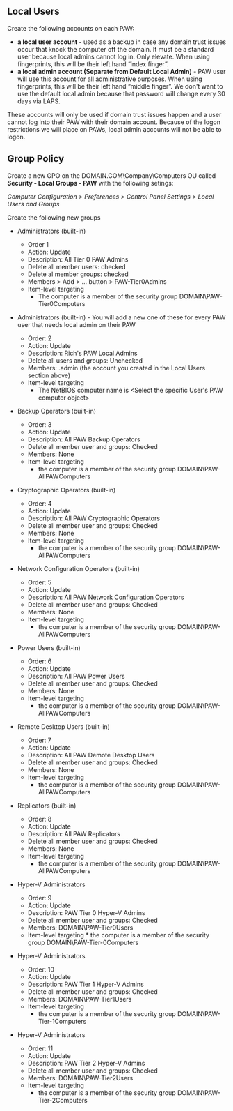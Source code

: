 ## Local Users
Create the following accounts on each PAW:
* **a local user account** - used as a backup in case any domain trust issues occur that knock the computer off the domain.  It must be a standard user because local admins cannot log in.  Only elevate.  When using fingerprints, this will be their left hand “index finger”.
* **a local admin account (Separate from Default Local Admin)** - PAW user will use this account for all administrative purposes.  When using fingerprints, this will be their left hand “middle finger”.  We don't want to use the default local admin because that password will change every 30 days via LAPS.

These accounts will only be used if domain trust issues happen and a user cannot log into their PAW with their domain account.  Because of the logon restrictions we will place on PAWs, local admin accounts will not be able to logon.

## Group Policy

Create a new GPO on the DOMAIN.COM\Company\Computers OU called **Security - Local Groups - PAW** with the following setings:

*Computer Configuration > Preferences > Control Panel Settings > Local Users and Groups*

Create the following new groups

* Administrators (built-in)
    * Order 1
    * Action: Update
    * Description: All Tier 0 PAW Admins
    * Delete all member users: checked
    * Delete al member groups: checked
    * Members > Add > ... button > PAW-Tier0Admins
    * Item-level targeting
        * The computer is a member of the security group DOMAIN\PAW-Tier0Computers

* Administrators (built-in)  - You will add a new one of these for every PAW user that needs local admin on their PAW
    * Order: 2
    * Action: Update
    * Description: Rich's PAW Local Admins
    * Delete all users and groups: Unchecked
    * Members: <username>.admin (the account you created in the Local Users section above)
    * Item-level targeting
        * The NetBIOS computer name is <Select the specific User's PAW computer object>

* Backup Operators (built-in)
    * Order: 3
    * Action: Update
    * Description: All PAW Backup Operators
    * Delete all member user and groups: Checked
    * Members: None
    * Item-level targeting
        * the computer is a member of the security group DOMAIN\PAW-AllPAWComputers

* Cryptographic Operators (built-in)
    * Order: 4
    * Action: Update
    * Description: All PAW Cryptographic Operators
    * Delete all member user and groups: Checked
    * Members: None
    * Item-level targeting
        * the computer is a member of the security group DOMAIN\PAW-AllPAWComputers

* Network Configuration Operators (built-in)
    * Order: 5
    * Action: Update
    * Description: All PAW Network Configuration Operators
    * Delete all member user and groups: Checked
    * Members: None
    * Item-level targeting
        * the computer is a member of the security group DOMAIN\PAW-AllPAWComputers

* Power Users (built-in)
    * Order: 6
    * Action: Update
    * Description: All PAW Power Users
    * Delete all member user and groups: Checked
    * Members: None
    * Item-level targeting
        * the computer is a member of the security group DOMAIN\PAW-AllPAWComputers

* Remote Desktop Users (built-in)
    * Order: 7
    * Action: Update
    * Description: All PAW Demote Desktop Users
    * Delete all member user and groups: Checked
    * Members: None
    * Item-level targeting
        * the computer is a member of the security group DOMAIN\PAW-AllPAWComputers

* Replicators (built-in)
    * Order: 8
    * Action: Update
    * Description: All PAW Replicators
    * Delete all member user and groups: Checked
    * Members: None
    * Item-level targeting
        * the computer is a member of the security group DOMAIN\PAW-AllPAWComputers

* Hyper-V Administrators
    * Order: 9
    * Action: Update
    * Description: PAW Tier 0 Hyper-V Admins
    * Delete all member user and groups: Checked
    * Members: DOMAIN\PAW-Tier0Users
    * Item-level targeting
          * the computer is a member of the security group DOMAIN\PAW-Tier-0Computers

* Hyper-V Administrators
    * Order: 10
    * Action: Update
    * Description: PAW Tier 1 Hyper-V Admins
    * Delete all member user and groups: Checked
    * Members: DOMAIN\PAW-Tier1Users
    * Item-level targeting
        * the computer is a member of the security group DOMAIN\PAW-Tier-1Computers

* Hyper-V Administrators
    * Order: 11
    * Action: Update
    * Description: PAW Tier 2 Hyper-V Admins
    * Delete all member user and groups: Checked
    * Members: DOMAIN\PAW-Tier2Users
    * Item-level targeting
        * the computer is a member of the security group DOMAIN\PAW-Tier-2Computers
